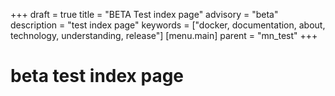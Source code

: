 +++
draft = true
title = "BETA Test index page"
advisory = "beta"
description = "test index page"
keywords = ["docker, documentation, about, technology, understanding,  release"]
[menu.main]
parent = "mn_test"
+++

# beta test index page

